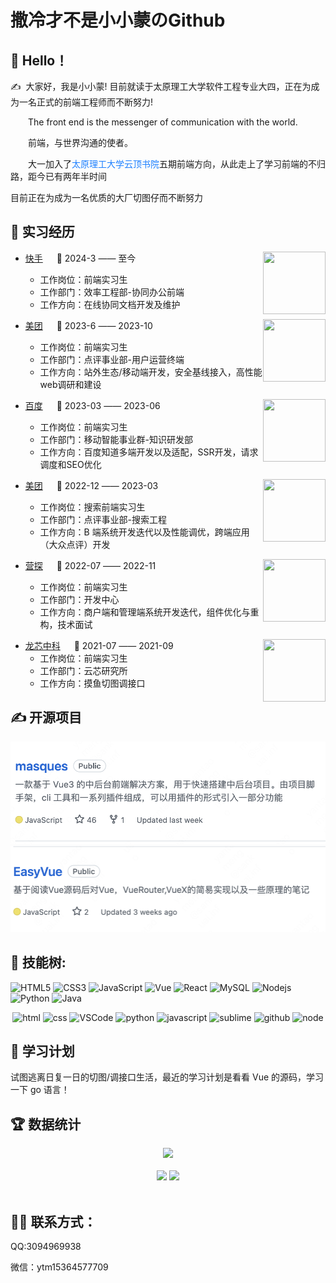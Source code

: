 <h1>撒冷才不是小小蒙のGithub</h1>

## 🙋 Hello！

<p>✍️&nbsp;&nbsp;大家好，我是小小蒙! 目前就读于太原理工大学软件工程专业大四，正在为成为一名正式的前端工程师而不断努力!</p>

<p>&emsp;&emsp;The front end is the messenger of communication with the world.</p>

<p>&emsp;&emsp;前端，与世界沟通的使者。</p>
<p>&emsp;&emsp;大一加入了<a style="color:rgb(30,128,255)" herf='https://baike.baidu.com/item/%E4%BA%91%E9%A1%B6%E4%B9%A6%E9%99%A2/23672117'>太原理工大学云顶书院</a>五期前端方向，从此走上了学习前端的不归路，距今已有两年半时间</p>

目前正在为成为一名优质的大厂切图仔而不断努力

## 🏢 实习经历
<tr>
<td>
<img align="right" width="100" height="100" src="https://www.eternityx.com/wp-content/uploads/2022/04/Kuaishou-%E5%BF%AB%E6%89%8B-Logo.png" />

- [快手](https://www.kuaishou.com/cn) &emsp; 📌 2024-3 —— 至今

  - 工作岗位：前端实习生
  - 工作部门：效率工程部-协同办公前端
  - 工作方向：在线协同文档开发及维护
    </td>
    </tr>
  <div height="20"></div>
<tr>
<td>
<img align="right" width="100" height="100" src="https://img05.51jobcdn.com/fansImg/CompLogo/5/4401/4400526/4400526_300.png?636963702107020060" />

- [美团](https://about.meituan.com/home) &emsp; 📌 2023-6 —— 2023-10

  - 工作岗位：前端实习生
  - 工作部门：点评事业部-用户运营终端
  - 工作方向：站外生态/移动端开发，安全基线接入，高性能web调研和建设
    </td>
    </tr>
  <div height="20"></div>
    <tr>
    <td>

<img align="right" width="100" height="100" src="	https://home.baidu.com/Public/img/logo.png?v=15" />

- [百度](https://home.baidu.com/) &emsp; 📌 2023-03 —— 2023-06

  - 工作岗位：前端实习生
  - 工作部门：移动智能事业群-知识研发部
  - 工作方向：百度知道多端开发以及适配，SSR开发，请求调度和SEO优化

</td>
</tr>
<tr>
<td>
<div height="20"></div>
<img align="right" width="100" height="100" src="https://img05.51jobcdn.com/fansImg/CompLogo/5/4401/4400526/4400526_300.png?636963702107020060" />

- [美团](https://about.meituan.com/home) &emsp; 📌 2022-12 —— 2023-03

  - 工作岗位：搜索前端实习生
  - 工作部门：点评事业部-搜索工程
  - 工作方向：B 端系统开发迭代以及性能调优，跨端应用（大众点评）开发
    </td>
    </tr>
  <div height="20"></div>
    <tr>
    <td>

<img align="right" width="100" height="100" src="https://pic1.zhimg.com/v2-89fe8f822bb458161e263dd133356d73_xl.jpg?source=32738c0c" />

- [营探](https://www.camptogo.com/) &emsp; 📌 2022-07 —— 2022-11

  - 工作岗位：前端实习生
  - 工作部门：开发中心
  - 工作方向：商户端和管理端系统开发迭代，组件优化与重构，技术面试
    </td>
    </tr>
  <div height="20"></div>
    <tr>
    <td>

<img align="right" width="100" height="100" src="https://www.loongson.cn/images/favicon.ico" />

- [龙芯中科](https://www.loongson.cn/) &emsp; 📌 2021-07 —— 2021-09
  - 工作岗位：前端实习生
  - 工作部门：云芯研究所
  - 工作方向：摸鱼切图调接口
  </td>
  </tr>

## ✍️ 开源项目

<div align="center" >
<a href="https://github.com/SalengNotLittleMeng/Handy-Vue-Cli">
 <img src="./img/kovue.png" /></a>
<a href="https://github.com/SalengNotLittleMeng/K.O.Vue">
   <img src="./img/vue-handly.png" /></a>
</div>

## 💪 技能树:

![HTML5](https://img.shields.io/badge/-HTML5-E34F26?style=flat-square&logo=html5&logoColor=white)
![CSS3](https://img.shields.io/badge/-CSS3-1572B6?style=flat-square&logo=css3)
![JavaScript](https://img.shields.io/badge/-JavaScript-oringe?style=flat-square&logo=javascript)
![Vue](https://img.shields.io/badge/-vue-green?style=green&logo=vue)
![React](https://img.shields.io/badge/-react-yellow?style=flat-square&logo=java)
![MySQL](https://img.shields.io/badge/mysql-%2300f.svg?style=flat-square&logo=mysql&logoColor=white)
![Nodejs](https://img.shields.io/badge/-Nodejs-c0ebd?style=flat-square&logo=Node.js)
![Python](https://img.shields.io/badge/-Python-pink?style=flat-square&logo=Python)
![Java](https://img.shields.io/badge/-java-yellow?style=flat-square&logo=java)

<!-- Gif -->
<div align="center">
  <img alt-"html5" src="https://media.giphy.com/media/XAxylRMCdpbEWUAvr8/giphy.gif" width="100" title="html">
  <img alt="css" src="https://media.giphy.com/media/fsEaZldNC8A1PJ3mwp/giphy.gif" width="100" title="css">
  <img alt="VSCode" src="https://i.giphy.com/media/IdyAQJVN2kVPNUrojM/200.webp" width="100" title="vscode">
  <img alt="python" src="https://i.giphy.com/media/LMt9638dO8dftAjtco/200.webp" width="100" title="python">
  <img alt="javascript" src="https://media3.giphy.com/media/ln7z2eWriiQAllfVcn/200w.webp" width="100" title="javascript">
  <img alt="sublime" src="https://media.giphy.com/media/jnDKffgCfGYOp6cMTK/giphy.gif" width="100" title="sublime">
  <img alt="github" src="https://i.giphy.com/media/KzJkzjggfGN5Py6nkT/200.webp" width="100" title="github">
  <img alt="node" src="https://media.giphy.com/media/kdFc8fubgS31b8DsVu/giphy.gif" width="100" title="node">
</div>

## 🧠 学习计划

试图逃离日复一日的切图/调接口生活，最近的学习计划是看看 Vue 的源码，学习一下 go 语言！

## 🏆 数据统计

<!-- GitHub奖杯🏆 -->
<div align="center"><img  src="https://github-profile-trophy.vercel.app/?username=SalengNotLittleMeng&theme=gruvbox&row=1&column=7&no-frame=true&no-bg=true" /></div>
<br>

<!-- GitHub数据统计 -->
<div align="center">
  <img height="137px" src="https://github-readme-stats.vercel.app/api?username=SalengNotLittleMeng&hide_title=true&hide_border=true&show_icons=trueline_height=21&text_color=000&icon_color=000&bg_color=0,ea6161,ffc64d,fffc4d,52fa5a&theme=graywhite" />
  <img height="137px" src="https://github-readme-stats.vercel.app/api/top-langs/?username=SalengNotLittleMeng&hide_title=true&hide_border=true&layout=compact&langs_count=6&text_color=000&icon_color=fff&bg_color=0,52fa5a,4dfcff,c64dff&theme=graywhite" />
</div>
<br>

## 🤹‍♀️ 联系方式：

QQ:3094969938

微信：ytm15364577709
